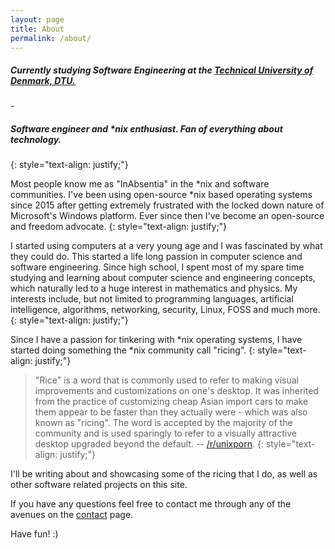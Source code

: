 ```yaml
---
layout: page
title: About
permalink: /about/
---
```


<h5>Currently studying Software Engineering at the <a href="http://dtu.dk">Technical University of Denmark, DTU.</a></h5>
- <h5>Software engineer and *nix enthusiast. Fan of everything about technology.</h5>
{: style="text-align: justify;"}

Most people know me as "InAbsentia" in the *nix and software communities. I've been using open-source *nix based operating systems since 2015 after getting
extremely frustrated with the locked down nature of Microsoft's Windows platform. Ever since then I've become an open-source and freedom advocate.
{: style="text-align: justify;"}

I started using computers at a very young age and I was fascinated by what they could do. This started a life long passion in computer science and software engineering.
Since high school, I spent most of my spare time studying and learning about computer science and engineering concepts, which naturally led to a huge interest in 
mathematics and physics. My interests include, but not limited to programming languages, artificial intelligence, algorithms, networking, 
security, Linux, FOSS and much more.
{: style="text-align: justify;"}

Since I have a passion for tinkering with *nix operating systems, I have started doing something the *nix community call "ricing".
{: style="text-align: justify;"}

> "Rice" is a word that is commonly used to refer to making visual improvements and customizations on one's desktop. It was inherited from the
practice of customizing cheap Asian import cars to make them appear to be faster than they actually were - which was also known as "ricing".
The word is accepted by the majority of the community and is used sparingly to refer to a visually attractive desktop upgraded beyond the default.
-- [/r/unixporn](https://www.reddit.com/r/unixporn/wiki/themeing/dictionary#wiki_rice).
{: style="text-align: justify;"}

I'll be writing about and showcasing some of the ricing that I do, as well as other software related projects on this site.

If you have any questions feel free to contact me through any of the avenues on the [contact](https://inabsentia.io/contact) page.

Have fun! :)
